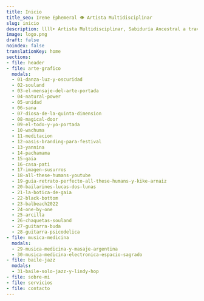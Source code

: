 ```yaml
---
title: Inicio
title_seo: Irene Ephemeral 👁 Artista Multidisciplinar
slug: inicio
description: llll➤ Artista Multidisciplinar, Sabiduría Ancestral a través del Arte ✅ Arte Visual, Música Medicina, Baile Jazz...
image: logo.png
draft: false
noindex: false
translationKey: home
sections:
- file: header
- file: arte-grafico
  modals:
  - 01-danza-luz-y-oscuridad
  - 02-souland
  - 03-el-mensaje-del-arte-portada
  - 04-natural-power
  - 05-unidad
  - 06-sana
  - 07-diosa-de-la-quinta-dimension
  - 08-magical-door
  - 09-el-todo-y-yo-portada
  - 10-wachuma
  - 11-meditacion
  - 12-oasis-branding-para-festival
  - 13-yannina
  - 14-pachamama
  - 15-gaia
  - 16-casa-pati
  - 17-imagen-susurros
  - 18-all-these-humans-youtube
  - 19-guia-retrato-perfecto-all-these-humans-y-kike-arnaiz
  - 20-bailarines-lucas-dos-lunas
  - 21-la-botica-de-gaia
  - 22-black-bottom
  - 23-balbeach2022
  - 24-one-by-one
  - 25-arcilla
  - 26-chaquetas-souland
  - 27-guitarra-buda
  - 28-guitarra-psicodelica
- file: musica-medicina
  modals:
  - 29-musica-medicina-y-masaje-argentina
  - 30-musica-medicina-electronica-espacio-sagrado
- file: baile-jazz
  modals:
  - 31-baile-solo-jazz-y-lindy-hop
- file: sobre-mi
- file: servicios
- file: contacto
---
```

